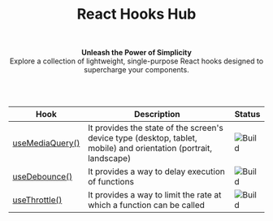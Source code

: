 <h1 align="center">React Hooks Hub</h1>
<br />

<p align="center">
    <strong align="center">
    Unleash the Power of Simplicity 
    </strong>
    <br/>
    Explore a collection of lightweight, single-purpose React hooks designed to supercharge your components.
</p>

<br/>
<br/>

| Hook | Description | Status |
|----|---|---|
| [useMediaQuery()](https://github.com/Keized/react-hooks-hub/blob/main/packages/use-media-query/README.md)  | It provides the state of the screen's device type (desktop, tablet, mobile) and orientation (portrait, landscape) | ![Build](https://img.shields.io/github/actions/workflow/status/Keized/react-hooks-hub/use-media-query.yml?style=for-the-badge) |
| [useDebounce()](https://github.com/Keized/react-hooks-hub/blob/main/packages/use-debounce/README.md)  | It provides a way to delay execution of functions | ![Build](https://img.shields.io/github/actions/workflow/status/Keized/react-hooks-hub/use-debounce.yml?style=for-the-badge) |
| [useThrottle()](https://github.com/Keized/react-hooks-hub/blob/main/packages/use-throttle/README.md)  | It provides a way to limit the rate at which a function can be called | ![Build](https://img.shields.io/github/actions/workflow/status/Keized/react-hooks-hub/use-throttle.yml?style=for-the-badge) |
